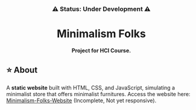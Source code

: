 <h3 align="center">⚠️ Status: Under Development ⚠️</h3>
<h1 align="center">Minimalism Folks</h1>

<p align="center"><strong>Project for HCI Course.</strong></p>

## ⭐ About
A **static website** built with HTML, CSS, and JavaScript, simulating a minimalist store that offers minimalist furnitures. Access the website here: [Minimalism-Folks-Website](https://vivienegarcia.github.io/Minimalism-Folks-Website/) (Incomplete, Not yet responsive).
